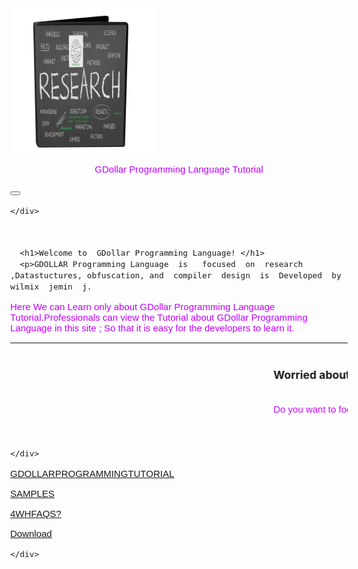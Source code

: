 
<html>
<head>
  <title> GDollar Programming  Tutorial </title>
<meta charset="utf-8">
  <meta name="viewport" content="width=device-width, initial-scale=1">
  <link rel="stylesheet" href="https://maxcdn.bootstrapcdn.com/bootstrap/3.3.7/css/bootstrap.min.css">
  <script src="https://ajax.googleapis.com/ajax/libs/jquery/3.2.0/jquery.min.js"></script>
  <script src="https://maxcdn.bootstrapcdn.com/bootstrap/3.3.7/js/bootstrap.min.js"></script>



<style>
  
h1 {
            font-size: 15px;
 style="color:blue";       }
        h2 {
            color: rgb(0, 232, 15);
            font-size: 1.5em;
        }      
 body {
            font-size: 15px; bgcolor="blue";
        }
        h2 {
            color: rgb(0, 232, 15);
            font-size: 1.5em;
        }  
        
        #rabbits-info-heading {
            background-color: purple;
        }
        
        p {
            color: rgb(191, 0, 255);
            font-family: "Helvetica", sans-serif;
        }
        
        #rabbits-info {
            color: purple;
        }
        
        .song-lyrics {
            background-color: yellow;
            font-family: monospace;
        }
        
      
  </style>  
</head>
<body>
<img  src="Gdollar.png">     <p class=h1 align="center">GDollar  Programming Language Tutorial </p>

<nav class="navbar navbar-inverse">
  <div class="container-fluid">
    <div class="navbar-header">
      <button type="button" class="navbar-toggle" data-toggle="collapse" data-target="#myNavbar">
        <span class="icon-bar"></span>
        <span class="icon-bar"></span>
        <span class="icon-bar"></span>                        
      </button>
     
    </div>
    
  </div>
</nav>

  
<br>

 <div class="col-sm-8 text-left"> 


      <h1>Welcome to  GDollar Programming Language! </h1>
      <p>GDOLLAR Programming Language  is   focused  on  research  ,Datastuctures, obfuscation, and  compiler  design  is  Developed  by  wilmix  jemin  j.

Here  We  can  Learn only  about  GDollar Programming Language Tutorial.Professionals  can  view   the Tutorial about  GDollar Programming  Language  in  this  site  ; So  that  it  is  easy  for  the developers  to  learn  it.

</p>
      <hr>
    <marquee>  <h3>Worried about  Security?</h3> </marquee>
      <marquee><p> Do you want  to focus  vast  memory management  with  G$  Advanced DataStructures ?</p></marquee>
 <marquee><p alt="Security! or GDollar-JSLASH Compiler Design! " width="300" height="300"> </marquee>
    </div>

 
    </div>


<div class="container-fluid text-center">    
  <div class="row content">
    <div class="col-sm-2 sidenav">
      <p><a href="GDOLLARTUTORIAL.pdf">GDOLLARPROGRAMMINGTUTORIAL</a></p>
<p><a href="samples.html">SAMPLES</a></p>
  <p><a href="4WHFAQS.html">4WHFAQS?</a></p>   


<p><a href="http://localhost:8092/Registerusers.html">Download</a></p>

     
    </div>
    


</body>






</html>
